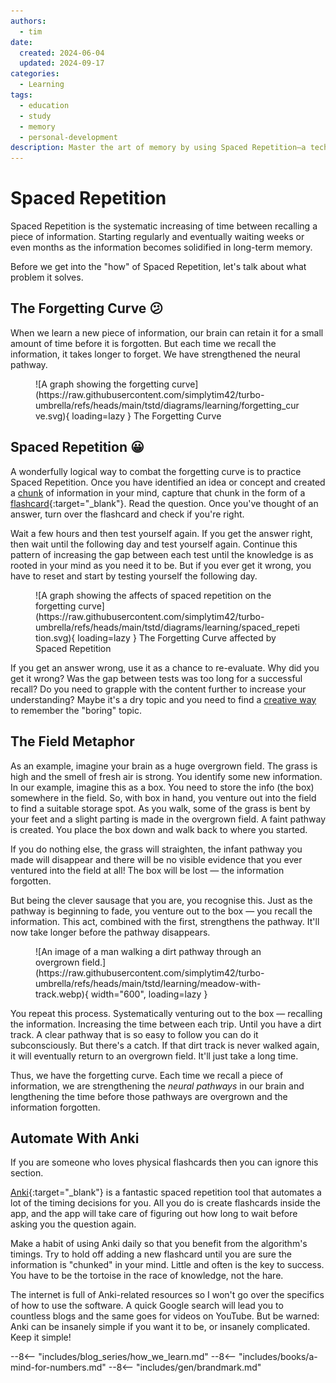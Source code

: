 ```yaml
---
authors:
  - tim
date:
  created: 2024-06-04
  updated: 2024-09-17
categories:
  - Learning
tags:
  - education
  - study
  - memory
  - personal-development
description: Master the art of memory by using Spaced Repetition—a technique that turns fleeting knowledge into lasting understanding
---
```


# Spaced Repetition
Spaced Repetition is the systematic increasing of time between recalling a piece of information. Starting regularly and eventually waiting weeks or even months as the information becomes solidified in long-term memory.

Before we get into the "how" of Spaced Repetition, let's talk about what problem it solves.

<!-- more -->

## The Forgetting Curve :confused:
When we learn a new piece of information, our brain can retain it for a small amount of time before it is forgotten. But each time we recall the information, it takes longer to forget. We have strengthened the neural pathway.

<figure markdown="span">
  ![A graph showing the forgetting curve](https://raw.githubusercontent.com/simplytim42/turbo-umbrella/refs/heads/main/tstd/diagrams/learning/forgetting_curve.svg){ loading=lazy }
  <figurecaption>The Forgetting Curve</figurecaption>
</figure>


## Spaced Repetition :grinning:
A wonderfully logical way to combat the forgetting curve is to practice Spaced Repetition. Once you have identified an idea or concept and created a [chunk](./chunk-it-up.md) of information in your mind, capture that chunk in the form of a [flashcard](https://en.wikipedia.org/wiki/Flashcard){:target="_blank"}. Read the question. Once you've thought of an answer, turn over the flashcard and check if you're right.

Wait a few hours and then test yourself again. If you get the answer right, then wait until the following day and test yourself again. Continue this pattern of increasing the gap between each test until the knowledge is as rooted in your mind as you need it to be. But if you ever get it wrong, you have to reset and start by testing yourself the following day.

<figure markdown="span">
  ![A graph showing the affects of spaced repetition on the forgetting curve](https://raw.githubusercontent.com/simplytim42/turbo-umbrella/refs/heads/main/tstd/diagrams/learning/spaced_repetition.svg){ loading=lazy }
  <figurecaption>The Forgetting Curve affected by Spaced Repetition</figurecaption>
</figure>

If you get an answer wrong, use it as a chance to re-evaluate. Why did you get it wrong? Was the gap between tests was too long for a successful recall? Do you need to grapple with the content further to increase your understanding? Maybe it's a dry topic and you need to find a [creative way](./how-to-remember-anything.md) to remember the "boring" topic.

## The Field Metaphor
As an example, imagine your brain as a huge overgrown field. The grass is high and the smell of fresh air is strong. You identify some new information. In our example, imagine this as a box. You need to store the info (the box) somewhere in the field. So, with box in hand, you venture out into the field to find a suitable storage spot. As you walk, some of the grass is bent by your feet and a slight parting is made in the overgrown field. A faint pathway is created. You place the box down and walk back to where you started.

If you do nothing else, the grass will straighten, the infant pathway you made will disappear and there will be no visible evidence that you ever ventured into the field at all! The box will be lost — the information forgotten.

But being the clever sausage that you are, you recognise this. Just as the pathway is beginning to fade, you venture out to the box — you recall the information. This act, combined with the first, strengthens the pathway. It'll now take longer before the pathway disappears.

<figure markdown="span">
  ![An image of a man walking a dirt pathway through an overgrown field.](https://raw.githubusercontent.com/simplytim42/turbo-umbrella/refs/heads/main/tstd/learning/meadow-with-track.webp){ width="600", loading=lazy }
</figure>

You repeat this process. Systematically venturing out to the box — recalling the information. Increasing the time between each trip. Until you have a dirt track. A clear pathway that is so easy to follow you can do it subconsciously. But there's a catch. If that dirt track is never walked again, it will eventually return to an overgrown field. It'll just take a long time.

Thus, we have the forgetting curve. Each time we recall a piece of information, we are strengthening the _neural pathways_ in our brain and lengthening the time before those pathways are overgrown and the information forgotten.


## Automate With Anki
If you are someone who loves physical flashcards then you can ignore this section.

[Anki](https://apps.ankiweb.net){:target="_blank"} is a fantastic spaced repetition tool that automates a lot of the timing decisions for you. All you do is create flashcards inside the app, and the app will take care of figuring out how long to wait before asking you the question again.

Make a habit of using Anki daily so that you benefit from the algorithm's timings. Try to hold off adding a new flashcard until you are sure the information is "chunked" in your mind. Little and often is the key to success. You have to be the tortoise in the race of knowledge, not the hare.

The internet is full of Anki-related resources so I won't go over the specifics of how to use the software. A quick Google search will lead you to countless blogs and the same goes for videos on YouTube. But be warned: Anki can be insanely simple if you want it to be, or insanely complicated. Keep it simple!


--8<-- "includes/blog_series/how_we_learn.md"
--8<-- "includes/books/a-mind-for-numbers.md"
--8<-- "includes/gen/brandmark.md"